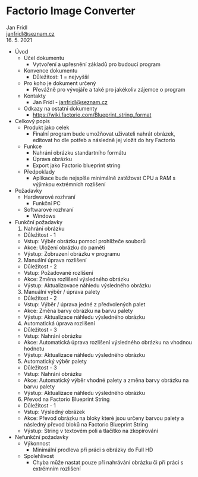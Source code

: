 # Factorio Image Converter

Jan Frídl <br/>
janfridl@seznam.cz <br/>
16. 5. 2021

* Úvod
  * Účel dokumentu
    * Vytvoření a upřesnění základů pro budoucí program
  * Konvence dokumentu
    * Důležitost: 1 = nejvyšší
  * Pro koho je dokument určený
    * Převážně pro vývojáře a také pro jakékoliv zájemce o program
  * Kontakty
    * Jan Frídl - janfridl@seznam.cz
  * Odkazy na ostatní dokumenty
    * https://wiki.factorio.com/Blueprint_string_format
* Celkový popis
  * Produkt jako celek
    * Finalní program bude umožňovat uživateli nahrát obrázek, editovat ho dle potřeb a následně jej vložit do hry Factorio
  * Funkce
    * Nahrání obrázku standartního formátu
    * Úprava obrázku
    * Export jako Factorio blueprint string
  * Předpoklady
    * Aplikace bude nejspíše minimálně zatěžovat CPU a RAM s výjímkou extrémních rozlišení
* Požadavky
  * Hardwarové rozhraní
    * Funkční PC
  * Softwarové rozhraní
    * Windows
* Funkční požadavky
  1. Nahrání obrázku
    * Důležitost - 1
    * Vstup: Výběr obrázku pomocí prohlížeče souborů
    * Akce: Uložení obrázku do paměti
    * Výstup: Zobrazení obrázku v programu
  2. Manuální úprava rozlišení
    * Důležitost - 2
    * Vstup: Požadované rozlišení
    * Akce: Změna rozlišení výsledného obrázku
    * Výstup: Aktualizovace náhledu výsledného obrázku
  3. Manuální výběr / úprava palety
    * Důležitost - 2
    * Vstup: Výběr / úprava jedné z předvolených palet
    * Akce: Změna barvy obrázku na barvu palety
    * Výstup: Aktualizace náhledu výsledného obrázku
  4. Automatická úprava rozlišení
    * Důležitost - 3
    * Vstup: Nahrání obrázku
    * Akce: Automatická úprava rozlišení výsledného obrázku na vhodnou hodnotu
    * Výstup: Aktualizace náhledu výsledného obrázku
  5. Automatický výběr palety
    * Důležitost - 3
    * Vstup: Nahrání obrázku
    * Akce: Automatický výběr vhodné palety a změna barvy obrázku na barvu palety
    * Výstup: Aktualizace náhledu výsledného obrázku
  6. Převod na Factorio Blueprint String
    * Důležitost - 1
    * Vstup: Výsledný obrázek
    * Akce: Převod obrázku na bloky které jsou určeny barvou palety a následný převod bloků na Factorio Blueprint String
    * Výstup: String v textovém poli a tlačítko na zkopírování
* Nefunkční požadavky 
  * Výkonnost
    * Minimální prodleva při práci s obrázky do Full HD
  * Spolehlivost
    * Chyba může nastat pouze při nahrávání obrázku či při práci s extrémním rozlišení
